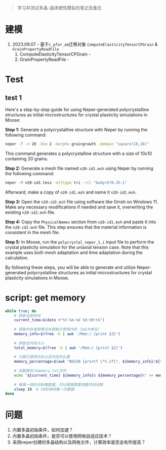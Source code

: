 > 学习并测试多晶-晶体塑性模拟的笔记及备忘

# 建模
1. 2023.09.07 - 基于`c_pfor_am`迁移对象 `ComputeElasticityTensorCPGrain` & `GrainPropertyReadFile`
   1. ComputeElasticityTensorCPGrain - 
   2. GrainPropertyReadFile - 


# Test
## test 1
Here's a step-by-step guide for using Neper-generated polycrystalline structures as initial microstructures for crystal plasticity simulations in Moose:

**Step 1:** Generate a polycrystalline structure with Neper by running the following command:
```bash
neper -T -n 20 -dim 2 -morpho graingrowth -domain "square(10,10)"
```
This command generates a polycrystalline structure with a size of 10x10 containing 20 grains.

**Step 2:** Generate a mesh file named `n20-id1.msh` using Neper by running the following command:
```bash
neper -M n20-id1.tess -elttype tri -rcl "body>5?0.35:1"
```
Afterward, make a copy of `n20-id1.msh` and name it `n20-id2.msh`.

**Step 3:** Open the `n20-id2.msh` file using software like Gmsh on Windows 11. Make any necessary modifications if needed and save it, overwriting the existing `n20-id2.msh` file.

**Step 4:** Copy the `PhysicalNames` section from `n20-id1.msh` and paste it into the `n20-id2.msh` file. This step ensures that the material information is consistent in the mesh file.

**Step 5:** In Moose, run the `polycrystal_neper_1.i` input file to perform the crystal plasticity simulation for the uniaxial tension case. Note that this example uses both mesh adaptation and time adaptation during the calculation.

By following these steps, you will be able to generate and utilize Neper-generated polycrystalline structures as initial microstructures for crystal plasticity simulations in Moose.

# script: get memory
```bash 
while true; do
    # 获取当前时间
    current_time=$(date +"%Y-%m-%d %H:%M:%S")
    
    # 获取内存使用情况并提取已使用内存（以G为单位）
    memory_info=$(free -h | awk '/Mem:/ {print $3}')
    
    # 获取总内存大小
    total_memory=$(free -h | awk '/Mem:/ {print $2}')
    
    # 计算已使用内存占总内存的比重
    memory_percentage=$(awk "BEGIN {printf \"%.2f\", ${memory_info}/${total_memory} * 100}")
    
    # 将数据写入memory.txt文件
    echo "${current_time} ${memory_info}G ${memory_percentage}%" >> memory.txt
    
    # 每隔一段时间采集数据，可以根据需要调整时间间隔
    sleep 10  # 10秒钟采集一次数据
done
```
# 问题
1. 内置多晶初始条件，如何加速？
2. 内置多晶初始条件，是否可以使用网格自适应技术？
3. 采用neper创建的多晶结构以及网格文件，计算效率是否会有所提高？

